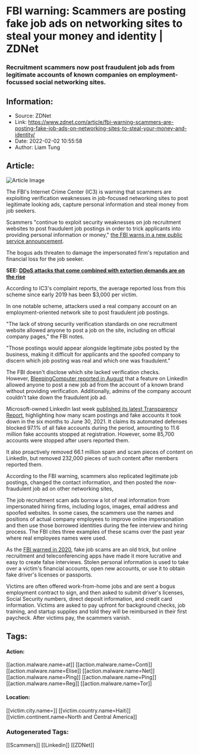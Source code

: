 # FBI warning: Scammers are posting fake job ads on networking sites to steal your money and identity | ZDNet
### Recruitment scammers now post fraudulent job ads from legitimate accounts of known companies on employment-focussed social networking sites.

## Information:
+ Source: ZDNet
+ Link: https://www.zdnet.com/article/fbi-warning-scammers-are-posting-fake-job-ads-on-networking-sites-to-steal-your-money-and-identity/
+ Date: 2022-02-02 10:55:58
+ Author: Liam Tung


## Article:
![Article Image](https://www.zdnet.com/a/img/resize/13ae50dad19fad76a55ec6b4fa192d06429898b4/2021/09/27/11cf4ae8-38a8-4caa-8a94-b2652ec8bc61/fbi-decision-to-withhold-kaseya-ransomware.jpg?width=770&height=578&fit=crop&auto=webp)

The FBI's Internet Crime Center (IC3) is warning that scammers are exploiting verification weaknesses in job-focused networking sites to post legitimate looking ads, capture personal information and steal money from job seekers. 

Scammers "continue to exploit security weaknesses on job recruitment websites to post fraudulent job postings in order to trick applicants into providing personal information or money," [the FBI warns in a new public service announcement](https://www.ic3.gov/Media/Y2022/PSA220201). 


The bogus ads threaten to damage the impersonated firm's reputation and financial loss for the job seeker. 

**SEE:** [**DDoS attacks that come combined with extortion demands are on the rise**](https://www.zdnet.com/article/ddos-attacks-that-come-combined-with-extortion-demands-are-on-the-rise#link=%7B%22linkText%22:%22DDoS%20attacks%20that%20come%20combined%20with%20extortion%20demands%20are%20on%20the%20rise%22,%22target%22:%22_blank%22,%22href%22:%22https://www.zdnet.com/article/ddos-attacks-that-come-combined-with-extortion-demands-are-on-the-rise%22,%22role%22:%22standard%22,%22absolute%22:%22%22%7D)

According to IC3's complaint reports, the average reported loss from this scheme since early 2019 has been $3,000 per victim.

In one notable scheme, attackers used a real company account on an employment-oriented network site to post fraudulent job postings.

"The lack of strong security verification standards on one recruitment website allowed anyone to post a job on the site, including on official company pages," the FBI notes.  






"Those postings would appear alongside legitimate jobs posted by the business, making it difficult for applicants and the spoofed company to discern which job posting was real and which one was fraudulent."  

The FBI doesn't disclose which site lacked verification checks. However, [BleepingComputer reported in August](https://www.bleepingcomputer.com/news/security/you-can-post-linkedin-jobs-as-almost-any-employer-so-can-attackers/) that a feature on LinkedIn allowed anyone to post a new job ad from the account of a known brand without providing verification. Additionally, admins of the company account couldn't take down the fraudulent job ad.  

Microsoft-owned LinkedIn last week [published its latest Transparency Report](https://about.linkedin.com/transparency/community-report#spam-scams), highlighting how many scam postings and fake accounts it took down in the six months to June 30, 2021. It claims its automated defenses blocked 97.1% of all fake accounts during the period, amounting to 11.6 million fake accounts stopped at registration. However, some 85,700 accounts were stopped after users reported them.   

It also proactively removed 66.1 million spam and scam pieces of content on LinkedIn, but removed 232,000 pieces of such content after members reported them.   

According to the FBI warning, scammers also replicated legitimate job postings, changed the contact information, and then posted the now-fraudulent job ad on other networking sites, 

The job recruitment scam ads borrow a lot of real information from impersonated hiring firms, including logos, images, email address and spoofed websites. In some cases, the scammers use the names and positions of actual company employees to improve online impersonation and then use those borrowed identities during the fee interview and hiring process. The FBI cites three examples of these scams over the past year where real employees names were used.

As the [FBI warned in 2020](https://www.ic3.gov/Media/Y2020/PSA200121), fake job scams are an old trick, but online recruitment and teleconferencing apps have made it more lucrative and easy to create false interviews. Stolen personal information is used to take over a victim's financial accounts, open new accounts, or use it to obtain fake driver's licenses or passports. 

Victims are often offered work-from-home jobs and are sent a bogus employment contract to sign, and then asked to submit driver's licenses, Social Security numbers, direct deposit information, and credit card information. Victims are asked to pay upfront for background checks, job training, and startup supplies and told they will be reimbursed in their first paycheck. After victims pay, the scammers vanish. 





## Tags:

#### Action:
[[action.malware.name=at]] [[action.malware.name=Conti]] [[action.malware.name=Elise]] [[action.malware.name=Net]] [[action.malware.name=Ping]] [[action.malware.name=Ping]] [[action.malware.name=Reg]] [[action.malware.name=Tor]]

#### Location:
[[victim.city.name=]] [[victim.country.name=Haiti]] [[victim.continent.name=North and Central America]]

### Autogenerated Tags:
[[Scammers]] [[Linkedin]] [[ZDNet]]

